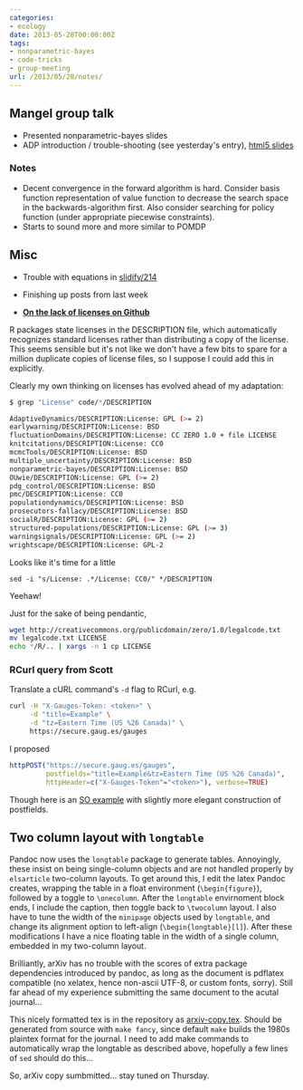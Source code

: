 ```yaml
---
categories:
- ecology
date: 2013-05-28T00:00:00Z
tags:
- nonparametric-bayes
- code-tricks
- group-meeting
url: /2013/05/28/notes/
---
```


## Mangel group talk

* Presented nonparametric-bayes slides
* ADP introduction / trouble-shooting (see yesterday's entry), [html5 slides](https://github.com/cboettig/nonparametric-bayes/blob/094b44822abb47b1145f0a0bb0ae2c8364bbee25/inst/mydeck/slides.html)



### Notes

* Decent convergence in the forward algorithm is hard. Consider basis function representation of value function to decrease the search space in the backwards-algorithm first.  Also consider searching for policy function (under appropriate piecewise constraints).
* Starts to sound more and more similar to POMDP

## Misc

* Trouble with equations in [slidify/214](https://github.com/ramnathv/slidify/issues/214)
* Finishing up posts from last week

* **[On the lack of licenses on Github](http://osswatch.jiscinvolve.org/wp/2013/05/21/unlicensed-code-movement-or-madness/)**

R packages state licenses in the DESCRIPTION file, which automatically
recognizes standard licenses rather than distributing a copy of the
license.  This seems sensible but it's not like we don't have a few bits
to spare for a million duplicate copies of license files, so I suppose
I could add this in explicitly.

Clearly my own thinking on licenses has evolved ahead of my adaptation: 


```bash
$ grep "License" code/*/DESCRIPTION

AdaptiveDynamics/DESCRIPTION:License: GPL (>= 2)
earlywarning/DESCRIPTION:License: BSD
fluctuationDomains/DESCRIPTION:License: CC ZERO 1.0 + file LICENSE
knitcitations/DESCRIPTION:License: CC0
mcmcTools/DESCRIPTION:License: BSD
multiple_uncertainty/DESCRIPTION:License: BSD
nonparametric-bayes/DESCRIPTION:License: BSD
OUwie/DESCRIPTION:License: GPL (>= 2)
pdg_control/DESCRIPTION:License: BSD
pmc/DESCRIPTION:License: CC0
populationdynamics/DESCRIPTION:License: BSD
prosecutors-fallacy/DESCRIPTION:License: BSD
socialR/DESCRIPTION:License: GPL (>= 2)
structured-populations/DESCRIPTION:License: GPL (>= 3)
warningsignals/DESCRIPTION:License: GPL (>= 2)
wrightscape/DESCRIPTION:License: GPL-2
```


Looks like it's time for a little

```
sed -i "s/License: .*/License: CC0/" */DESCRIPTION
```

Yeehaw!

Just for the sake of being pendantic,

```bash
wget http://creativecommons.org/publicdomain/zero/1.0/legalcode.txt
mv legalcode.txt LICENSE
echo */R/.. | xargs -n 1 cp LICENSE 
```


### RCurl query from Scott

Translate a cURL command's `-d` flag to RCurl, e.g.

```bash
curl -H "X-Gauges-Token: <token>" \
     -d "title=Example" \
     -d "tz=Eastern Time (US %26 Canada)" \
     https://secure.gaug.es/gauges
```

I proposed

```r
httpPOST("https://secure.gaug.es/gauges", 
         postfields="title=Example&tz=Eastern Time (US %26 Canada)", 
         httpHeader=c("X-Gauges-Token"="<token>"), verbose=TRUE)
```

Though here is an [SO example](http://stackoverflow.com/questions/12302941/) with slightly more elegant construction of postfields. 


## Two column layout with `longtable`

Pandoc now uses the `longtable` package to generate tables.  Annoyingly,
these insist on being single-column objects and are not handled properly
by `elsarticle` two-column layouts.  To get around this, I edit
the latex Pandoc creates, wrapping the table in a float environment
(`\begin{figure}`), followed by a toggle to `\onecolumn`.  After the
`longtable` envirnoment block ends, I include the caption, then toggle
back to `\twocolumn` layout.  I also have to tune the width of the
`minipage` objects used by `longtable`, and change its alignment option
to left-align (`\begin{longtable}[l]`). After these modifications I have
a nice floating table in the width of a single column, embedded in my
two-column layout.

Brilliantly, arXiv has no trouble with the scores of extra package
dependencies introduced by pandoc, as long as the document is pdflatex
compatible (no xelatex, hence non-ascii UTF-8, or custom fonts, sorry).
Still far ahead of my experience submitting the same document to the
acutal journal...

This nicely formatted tex is in the repository as [arxiv-copy.tex]().
Should be generated from source with `make fancy`, since default `make`
builds the 1980s plaintex format for the journal.  I need to add make
commands to automatically wrap the longtable as described above, hopefully
a few lines of `sed` should do this...


So, arXiv copy sumbmitted... stay tuned on Thursday.  

